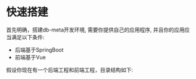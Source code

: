 # 快速搭建

首先明确，搭建db-meta开发环境, 需要你提供自己的应用程序, 并且你的应用应当满足以下条件:

- 后端基于SpringBoot
- 前端基于Vue

假设你现在有一个后端工程和前端工程，目录结构如下:


